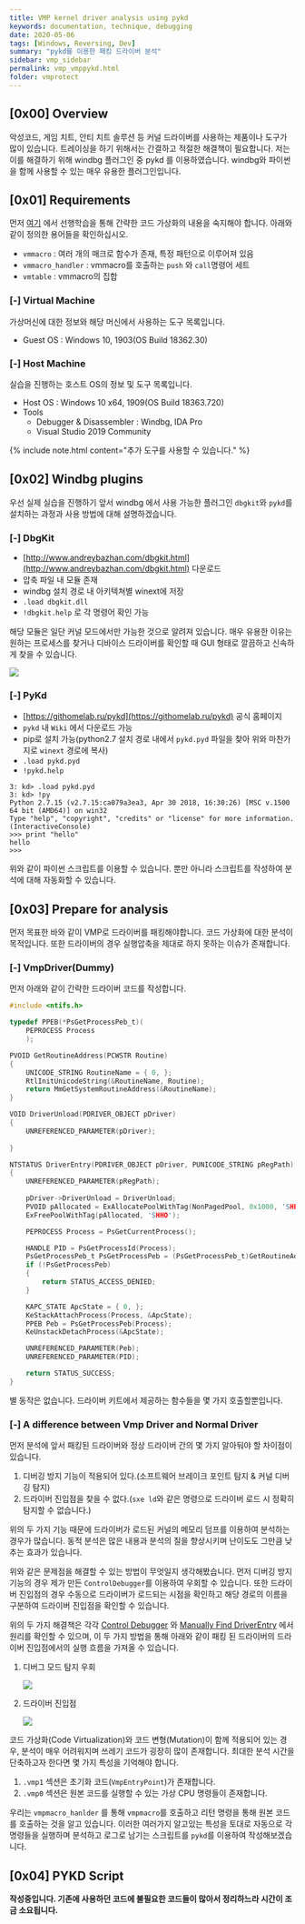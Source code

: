 ```yaml
---
title: VMP kernel driver analysis using pykd
keywords: documentation, technique, debugging
date: 2020-05-06
tags: [Windows, Reversing, Dev]
summary: "pykd를 이용한 패킹 드라이버 분석"
sidebar: vmp_sidebar
permalink: vmp_vmppykd.html
folder: vmprotect
---
```


## [0x00] Overview

악성코드, 게임 치트, 안티 치트 솔루션 등 커널 드라이버를 사용하는 제품이나 도구가 많이 있습니다. 트레이싱을 하기 위해서는 간결하고 적절한 해결책이 필요합니다. 저는 이를 해결하기 위해 windbg 플러그인 중 pykd 를 이용하였습니다. windbg와 파이썬을 함께 사용할 수 있는 매우 유용한 플러그인입니다.

## [0x01] Requirements

먼저 [여기](https://shhoya.github.io/vmp_vmpanalysis.html) 에서 선행학습을 통해 간략한 코드 가상화의 내용을 숙지해야 합니다. 아래와 같이 정의한 용어들을 확인하십시오.

- `vmmacro` : 여러 개의 매크로 함수가 존재, 특정 패턴으로 이루어져 있음
- `vmmacro_handler` : vmmacro를 호출하는 `push` 와 `call`명령어 세트
- `vmtable` : vmmacro의 집합

### [-] Virtual Machine

가상머신에 대한 정보와 해당 머신에서 사용하는 도구 목록입니다.

- Guest OS : Windows 10, 1903(OS Build 18362.30)



### [-] Host Machine

실습을 진행하는 호스트 OS의 정보 및 도구 목록입니다.

- Host OS : Windows 10 x64, 1909(OS Build 18363.720)
- Tools
  - Debugger & Disassembler : Windbg, IDA Pro
  - Visual Studio 2019 Community

{% include note.html content="추가 도구를 사용할 수 있습니다." %}



## [0x02] Windbg plugins

우선 실제 실습을 진행하기 앞서 windbg 에서 사용 가능한 플러그인 `dbgkit`와 `pykd`를 설치하는 과정과 사용 방법에 대해 설명하겠습니다.

### [-] DbgKit

- [http://www.andreybazhan.com/dbgkit.html](http://www.andreybazhan.com/dbgkit.html) 다운로드
-  압축 파일 내 모듈 존재
- windbg 설치 경로 내 아키텍쳐별 winext에 저장
- `.load dbgkit.dll`
- `!dbgkit.help` 로 각 명령어 확인 가능

해당 모듈은 일단 커널 모드에서만 가능한 것으로 알려져 있습니다. 매우 유용한 이유는 원하는 프로세스를 찾거나 디바이스 드라이버를 확인할 때 GUI 형태로 깔끔하고 신속하게 찾을 수 있습니다.

<img src="https://github.com/Shhoya/shhoya.github.io/blob/master/rsrc/vmp/vmp_00.png?raw=true">



### [-] PyKd

- [https://githomelab.ru/pykd](https://githomelab.ru/pykd) 공식 홈페이지
- `pykd` 내 `Wiki` 에서 다운로드 가능
- pip로 설치 가능(python2.7 설치 경로 내에서 `pykd.pyd` 파일을 찾아 위와 마찬가지로 `winext` 경로에 복사)
- `.load pykd.pyd`
- `!pykd.help`

```
3: kd> .load pykd.pyd
3: kd> !py
Python 2.7.15 (v2.7.15:ca079a3ea3, Apr 30 2018, 16:30:26) [MSC v.1500 64 bit (AMD64)] on win32
Type "help", "copyright", "credits" or "license" for more information.
(InteractiveConsole)
>>> print "hello"
hello
>>> 
```

위와 같이 파이썬 스크립트를 이용할 수 있습니다. 뿐만 아니라 스크립트를 작성하여 분석에 대해 자동화할 수 있습니다.



## [0x03] Prepare for analysis

먼저 목표한 바와 같이 VMP로 드라이버를 패킹해야합니다. 코드 가상화에 대한 분석이 목적입니다. 또한 드라이버의 경우 실행압축을 제대로 하지 못하는 이슈가 존재합니다.

### [-] VmpDriver(Dummy)

먼저 아래와 같이 간략한 드라이버 코드를 작성합니다.

```c
#include <ntifs.h>

typedef PPEB(*PsGetProcessPeb_t)(
	PEPROCESS Process
	);

PVOID GetRoutineAddress(PCWSTR Routine)
{
	UNICODE_STRING RoutineName = { 0, };
	RtlInitUnicodeString(&RoutineName, Routine);
	return MmGetSystemRoutineAddress(&RoutineName);
}

VOID DriverUnload(PDRIVER_OBJECT pDriver)
{
	UNREFERENCED_PARAMETER(pDriver);
	
}

NTSTATUS DriverEntry(PDRIVER_OBJECT pDriver, PUNICODE_STRING pRegPath)
{
	UNREFERENCED_PARAMETER(pRegPath);
	
	pDriver->DriverUnload = DriverUnload;
	PVOID pAllocated = ExAllocatePoolWithTag(NonPagedPool, 0x1000, 'SHHO');
	ExFreePoolWithTag(pAllocated, 'SHHO');

	PEPROCESS Process = PsGetCurrentProcess();

	HANDLE PID = PsGetProcessId(Process);
	PsGetProcessPeb_t PsGetProcessPeb = (PsGetProcessPeb_t)GetRoutineAddress(L"PsGetProcessPeb");
	if (!PsGetProcessPeb)
	{
		return STATUS_ACCESS_DENIED;
	}

	KAPC_STATE ApcState = { 0, };
	KeStackAttachProcess(Process, &ApcState);
	PPEB Peb = PsGetProcessPeb(Process);
	KeUnstackDetachProcess(&ApcState);

	UNREFERENCED_PARAMETER(Peb);
	UNREFERENCED_PARAMETER(PID);

	return STATUS_SUCCESS;
}
```

별 동작은 없습니다. 드라이버 키트에서 제공하는 함수들을 몇 가지 호출할뿐입니다.

### [-] A difference between Vmp Driver and Normal  Driver

먼저 분석에 앞서 패킹된 드라이버와 정상 드라이버 간의 몇 가지 알아둬야 할 차이점이 있습니다.

1. 디버깅 방지 기능이 적용되어 있다.(소프트웨어 브레이크 포인트 탐지 & 커널 디버깅 탐지)
2. 드라이버 진입점을 찾을 수 없다.(`sxe ld`와 같은 명령으로 드라이버 로드 시 정확히 탐지할 수 없습니다.)

위의 두 가지 기능 때문에 드라이버가 로드된 커널의 메모리 덤프를 이용하여 분석하는 경우가 많습니다. 동적 분석은 많은 내용과 분석의 질을 향상시키며 난이도도 그만큼 낮추는 효과가 있습니다.

위와 같은 문제점을 해결할 수 있는 방법이 무엇일지 생각해봤습니다. 먼저 디버깅 방지 기능의 경우 제가 만든 `ControlDebugger`를 이용하여 우회할 수 있습니다. 또한 드라이버 진입점의 경우 수동으로 드라이버가 로드되는 시점을 확인하고 해당 경로의 이름을 구분하여 드라이버 진입점을 확인할 수 있습니다.

위의 두 가지 해결책은 각각 [Control Debugger](https://shhoya.github.io/antikernel_ctrldebugger.html) 와 [Manually Find DriverEntry](https://shhoya.github.io/driverentry.html) 에서 원리를 확인할 수 있으며, 이 두 가지 방법을 통해 아래와 같이 패킹 된 드라이버의 드라이버 진입점에서의 실행 흐름을 가져올 수 있습니다.

1. 디버그 모드 탐지 우회

   <img src="https://github.com/Shhoya/shhoya.github.io/blob/master/rsrc/vmp/vmp_01.gif?raw=true">

2. 드라이버 진입점

   <img src="https://github.com/Shhoya/shhoya.github.io/blob/master/rsrc/vmp/vmp_02.gif?raw=true">

코드 가상화(Code Virtualization)와 코드 변형(Mutation)이 함께 적용되어 있는 경우, 분석이 매우 어려워지며 쓰레기 코드가 굉장히 많이 존재합니다. 최대한 분석 시간을 단축하고자 한다면 몇 가지 특성을 기억해야 합니다.

1. `.vmp1` 섹션은 초기화 코드(`VmpEntryPoint`)가 존재합니다.
2. `.vmp0` 섹션은 원본 코드를 실행할 수 있는 가상 CPU 명령들이 존재합니다.

우리는 `vmpmacro_hanlder` 를 통해 `vmpmacro`를 호출하고 리턴 명령을 통해 원본 코드를 호출하는 것을 알고 있습니다. 이러한 여러가지 알고있는 특성을 토대로 자동으로 각 명령들을 실행하며 분석하고 로그로 남기는 스크립트를 `pykd`를 이용하여 작성해보겠습니다.

## [0x04] PYKD Script

**작성중입니다. 기존에 사용하던 코드에 불필요한 코드들이 많아서 정리하느라 시간이 조금 소요됩니다.**



